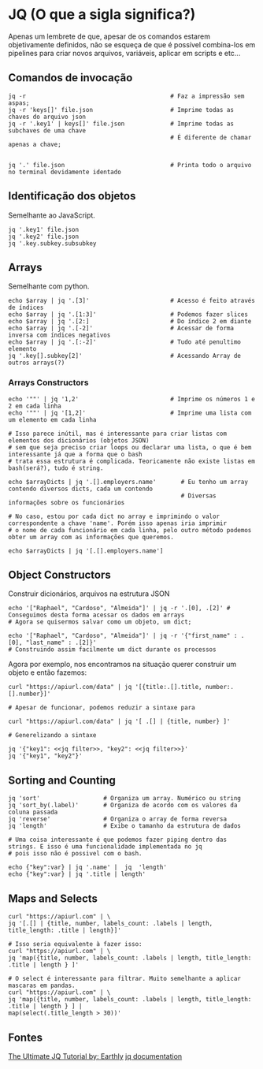 # JQ (O que a sigla significa?)

Apenas um lembrete de que, apesar de os comandos estarem objetivamente definidos, não se esqueça de que é possível combina-los em pipelines para criar novos arquivos, variáveis, aplicar em scripts e etc...

## Comandos de invocação
```
jq -r                                         # Faz a impressão sem aspas;
jq -r 'keys[]' file.json                      # Imprime todas as chaves do arquivo json
jq -r '.key1' | keys[]' file.json             # Imprime todas as subchaves de uma chave
                                              # É diferente de chamar apenas a chave;


jq '.' file.json                              # Printa todo o arquivo no terminal devidamente identado

```
## Identificação dos objetos

Semelhante ao JavaScript.

```
jq '.key1' file.json
jq '.key2' file.json
jq '.key.subkey.subsubkey
```

## Arrays

Semelhante com python.

```
echo $array | jq '.[3]'                       # Acesso é feito através de índices
echo $array | jq '.[1:3]'                     # Podemos fazer slices
echo $array | jq '.[2:]                       # Do índice 2 em diante
echo $array | jq '.[-2]'                      # Acessar de forma inversa com índices negativos
echo $array | jq '.[:-2]'                     # Tudo até penultimo elemento
jq '.key[].subkey[2]'                         # Acessando Array de outros arrays(?)
```
### Arrays Constructors

```
echo '""' | jq '1,2'                          # Imprime os números 1 e 2 em cada linha
echo '""' | jq '[1,2]'                        # Imprime uma lista com um elemento em cada linha

# Isso parece inútil, mas é interessante para criar listas com elementos dos dicionários (objetos JSON)
# sem que seja preciso criar loops ou declarar uma lista, o que é bem interessante já que a forma que o bash
# trata essa estrutura é complicada. Teoricamente não existe listas em bash(será?), tudo é string.

echo $arrayDicts | jq '.[].employers.name'       # Eu tenho um array contendo diversos dicts, cada um contendo
                                                 # Diversas informações sobre os funcionários

# No caso, estou por cada dict no array e imprimindo o valor correspondente a chave 'name'. Porém isso apenas iria imprimir
# o nome de cada funcionário em cada linha, pelo outro método podemos obter um array com as informações que queremos.

echo $arrayDicts | jq '[.[].employers.name']
```

## Object Constructors
Construir dicionários, arquivos na estrutura JSON

```
echo '["Raphael", "Cardoso", "Almeida"]' | jq -r '.[0], .[2]' # Conseguimos desta forma acessar os dados em arrays
# Agora se quisermos salvar como um objeto, um dict;

echo '["Raphael", "Cardoso", "Almeida"]' | jq -r '{"first_name" : .[0], "last_name" : .[2]}'
# Construindo assim facilmente um dict durante os processos
```

Agora por exemplo, nos encontramos na situação querer construir um objeto e então fazemos:

```
curl "https://apiurl.com/data" | jq '[{title:.[].title, number:.[].number}]'

# Apesar de funcionar, podemos reduzir a sintaxe para

curl "https://apiurl.com/data" | jq '[ .[] | {title, number} ]'

# Generelizando a sintaxe

jq '{"key1": <<jq filter>>, "key2": <<jq filter>>}'
jq '{"key1", "key2"}'
```

## Sorting and Counting

```
jq 'sort'                  # Organiza um array. Numérico ou string
jq 'sort_by(.label)'       # Organiza de acordo com os valores da coluna passada
jq 'reverse'               # Organiza o array de forma reversa
jq 'length'                # Exibe o tamanho da estrutura de dados

# Uma coisa interessante é que podemos fazer piping dentro das strings. E isso é uma funcionalidade implementada no jq
# pois isso não é possivel com o bash.

echo {"key":var} | jq '.name' |  jq  'length'
echo {"key":var} | jq '.title | length'
```

## Maps and Selects

```
curl "https://apiurl.com" | \
jq '[.[] | {title, number, labels_count: .labels | length, title_length: .title | length}]'

# Isso seria equivalente à fazer isso:
curl "https://apiurl.com" | \
jq 'map({title, number, labels_count: .labels | length, title_length: .title | length } ]'

# O select é interessante para filtrar. Muito semelhante a aplicar mascaras em pandas.
curl "https://apiurl.com" | \
jq 'map({title, number, labels_count: .labels | length, title_length: .title | length } ] |
map(select(.title_length > 30))'
```

## Fontes
[The Ultimate JQ Tutorial by: Earthly](https://www.youtube.com/watch?v=m9dhrq9iRHA)
[jq documentation](https://jqlang.org/manual/)


